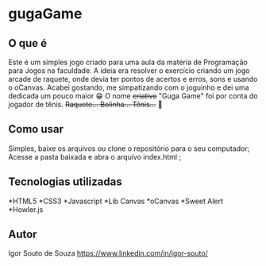 # gugaGame

## O que é
Este é um simples jogo criado para uma aula da matéria de Programação para Jogos na faculdade.
A ideia era resolver o exercício criando um jogo arcade de raquete, onde devia ter pontos de acertos e erros,  sons e usando o oCanvas.
Acabei gostando, me simpatizando com o joguinho e dei uma dedicada um pouco maior :grin:
O nome ~~criativo~~ "Guga Game" foi por conta do jogador de tênis. ~~Raquete... Bolinha... Tênis...~~ :grimacing:

## Como usar
Simples, baixe os arquivos ou clone o repositório para o seu computador;
Acesse a pasta baixada e abra o arquivo index.html ;

## Tecnologias utilizadas
*HTML5
*CSS3
*Javascript
*Lib Canvas
*oCanvas
*Sweet Alert
*Howler.js


## Autor
Igor Souto de Souza https://www.linkedin.com/in/igor-souto/
